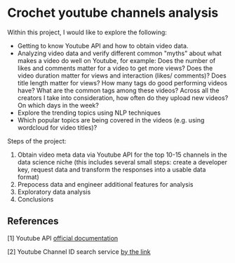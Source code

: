 # Crochet youtube channels analysis

Within this project, I would like to explore the following:

- Getting to know Youtube API and how to obtain video data.
- Analyzing video data and verify different common "myths" about what makes a video do well on Youtube, for example:
    Does the number of likes and comments matter for a video to get more views?
    Does the video duration matter for views and interaction (likes/ comments)?
    Does title length matter for views?
    How many tags do good performing videos have? What are the common tags among these videos?
    Across all the creators I take into consideration, how often do they upload new videos? On which days in the week?
- Explore the trending topics using NLP techniques
- Which popular topics are being covered in the videos (e.g. using wordcloud for video titles)?

Steps of the project:
1) Obtain video meta data via Youtube API for the top 10-15 channels in the data science niche (this includes several small steps: create a developer key, request data and transform the responses into a usable data format)
2) Prepocess data and engineer additional features for analysis
3) Exploratory data analysis
4) Conclusions


## References
[1] Youtube API [official documentation](https://developers.google.com/youtube/v3?hl=ru)

[2] Youtube Channel ID search service [by the link](https://commentpicker.com/youtube-channel-id.php)
